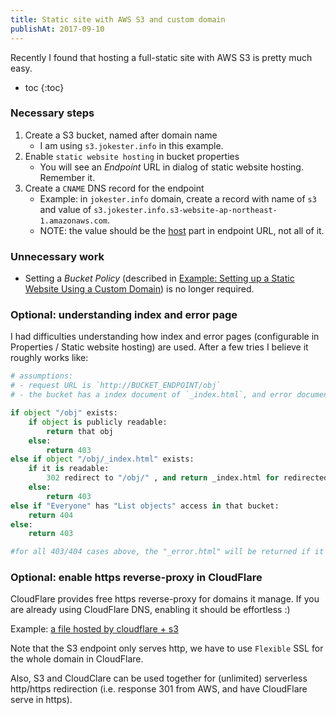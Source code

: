 ```yaml
---
title: Static site with AWS S3 and custom domain
publishAt: 2017-09-10
---
```


Recently I found that hosting a full-static site with AWS S3 is pretty much easy.

- toc
{:toc}

### Necessary steps

1. Create a S3 bucket, named after domain name
    - I am using `s3.jokester.info` in this example.
2. Enable `static website hosting` in bucket properties
    - You will see an *Endpoint* URL in dialog of static website hosting. Remember it.
3. Create a `CNAME` DNS record for the endpoint
    - Example: in `jokester.info` domain, create a record with name of `s3` and value of `s3.jokester.info.s3-website-ap-northeast-1.amazonaws.com`.
    - NOTE: the value should be the [host](https://en.wikipedia.org/wiki/URL#Syntax) part in endpoint URL, not all of it.

### Unnecessary work

- Setting a *Bucket Policy* (described in [Example: Setting up a Static Website Using a Custom Domain](http://docs.aws.amazon.com/AmazonS3/latest/dev/website-hosting-custom-domain-walkthrough.html)) is no longer required.

### Optional: understanding index and error page

I had difficulties understanding how index and error pages (configurable in Properties / Static website hosting) are used.
After a few tries I believe it roughly works like:

```python
# assumptions:
# - request URL is `http://BUCKET_ENDPOINT/obj`
# - the bucket has a index document of `_index.html`, and error document of `_error.html`.

if object "/obj" exists:
    if object is publicly readable:
        return that obj
    else:
        return 403
else if object "/obj/_index.html" exists:
    if it is readable:
        302 redirect to "/obj/" , and return _index.html for redirected path
    else:
        return 403
else if "Everyone" has "List objects" access in that bucket:
    return 404
else:
    return 403

#for all 403/404 cases above, the "_error.html" will be returned if it exists
```

### Optional: enable https reverse-proxy in CloudFlare

CloudFlare provides free https reverse-proxy for domains it manage. If you are already using CloudFlare DNS, enabling it should be effortless :)

Example: [a file hosted by cloudflare + s3](https://s3.jokester.info/example.txt)

Note that the S3 endpoint only serves http, we have to use `Flexible` SSL for the whole domain in CloudFlare.

Also, S3 and CloudClare can be used together for (unlimited) serverless http/https redirection (i.e. response 301 from AWS, and have CloudFlare serve in https).

